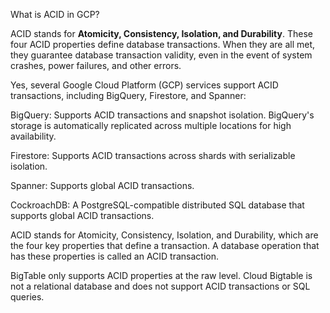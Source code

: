 

What is ACID in GCP?

ACID stands for **Atomicity, Consistency, Isolation, and Durability**. These four ACID properties define database transactions. When they are all met, they guarantee database transaction validity, even in the event of system crashes, power failures, and other errors.

Yes, several Google Cloud Platform (GCP) services support ACID transactions, including BigQuery, Firestore, and Spanner: 
 
BigQuery: Supports ACID transactions and snapshot isolation. BigQuery's storage is automatically replicated across multiple locations for high availability. 
 
Firestore: Supports ACID transactions across shards with serializable isolation. 
 
Spanner: Supports global ACID transactions. 
 
CockroachDB: A PostgreSQL-compatible distributed SQL database that supports global ACID transactions. 
 
ACID stands for Atomicity, Consistency, Isolation, and Durability, which are the four key properties that define a transaction. A database operation that has these properties is called an ACID transaction. 
 
BigTable only supports ACID properties at the raw level. Cloud Bigtable is not a relational database and does not support ACID transactions or SQL queries. 
 
